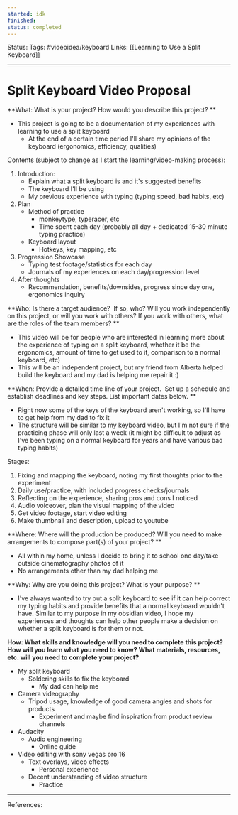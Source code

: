 ```yaml
---
started: idk
finished:
status: completed
---
```

Status:
Tags: #videoidea/keyboard
Links: [[Learning to Use a Split Keyboard]]
___
# Split Keyboard Video Proposal

**What: What is your project? How would you describe this project? **
- This project is going to be a documentation of my experiences with learning to use a split keyboard
	- At the end of a certain time period I'll share my opinions of the keyboard (ergonomics, efficiency, qualities)

Contents (subject to change as I start the learning/video-making process):
1. Introduction:
	- Explain what a split keyboard is and it's suggested benefits
	- The keyboard I'll be using
	- My previous experience with typing (typing speed, bad habits, etc)
2. Plan
	- Method of practice
		- monkeytype, typeracer, etc
		- Time spent each day (probably all day + dedicated 15-30 minute typing practice)
	- Keyboard layout
		- Hotkeys, key mapping, etc
3. Progression Showcase
	- Typing test footage/statistics for each day
	- Journals of my experiences on each day/progression level
4. After thoughts
	- Recommendation, benefits/downsides, progress since day one, ergonomics inquiry

**Who: Is there a target audience?  If so, who? Will you work independently on this project, or will you work with others? If you work with others, what are the roles of the team members? **
- This video will be for people who are interested in learning more about the experience of typing on a split keyboard, whether it be the ergonomics, amount of time to get used to it, comparison to a normal keyboard, etc)
- This will be an independent project, but my friend from Alberta helped build the keyboard and my dad is helping me repair it :)

**When: Provide a detailed time line of your project.  Set up a schedule and establish deadlines and key steps. List important dates below. **
- Right now some of the keys of the keyboard aren't working, so I'll have to get help from my dad to fix it
- The structure will be similar to my keyboard video, but I'm not sure if the practicing phase will only last a week (it might be difficult to adjust as I've been typing on a normal keyboard for years and have various bad typing habits)

Stages:
1. Fixing and mapping the keyboard, noting my first thoughts prior to the experiment
2. Daily use/practice, with included progress checks/journals
3. Reflecting on the experience, sharing pros and cons I noticed
4. Audio voiceover, plan the visual mapping of the video
5.  Get video footage, start video editing
6.  Make thumbnail and description, upload to youtube

**Where: Where will the production be produced? Will you need to make arrangements to compose part(s) of your project? **
- All within my home, unless I decide to bring it to school one day/take outside cinematography photos of it
- No arrangements other than my dad helping me

**Why: Why are you doing this project? What is your purpose? **
- I've always wanted to try out a split keyboard to see if it can help correct my typing habits and provide benefits that a normal keyboard wouldn't have. Similar to my purpose in my obsidian video, I hope my experiences and thoughts can help other people make a decision on whether a split keyboard is for them or not.


**How: What skills and knowledge will you need to complete this project? How will you learn what you need to know? What materials, resources, etc. will you need to complete your project?**
- My split keyboard
	- Soldering skills to fix the keyboard
		- My dad can help me
- Camera videography
	- Tripod usage, knowledge of good camera angles and shots for products
		- Experiment and maybe find inspiration from product review channels
- Audacity
	- Audio engineering
		- Online guide
- Video editing with sony vegas pro 16
	- Text overlays, video effects
		- Personal experience
	- Decent understanding of video structure
		- Practice
___
References: